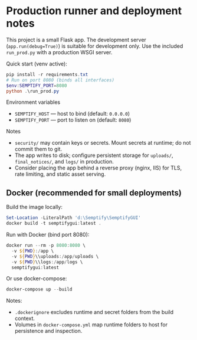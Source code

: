 # Production runner and deployment notes

This project is a small Flask app. The development server (`app.run(debug=True)`) is suitable for development only. Use the included `run_prod.py` with a production WSGI server.

Quick start (venv active):

```powershell
pip install -r requirements.txt
# Run on port 8080 (binds all interfaces)
$env:SEMPTIFY_PORT=8080
python .\run_prod.py
```

Environment variables

- `SEMPTIFY_HOST` — host to bind (default: `0.0.0.0`)
- `SEMPTIFY_PORT` — port to listen on (default: `8080`)

Notes

- `security/` may contain keys or secrets. Mount secrets at runtime; do not commit them to git.
- The app writes to disk; configure persistent storage for `uploads/`, `final_notices/`, and `logs/` in production.
- Consider placing the app behind a reverse proxy (nginx, IIS) for TLS, rate limiting, and static asset serving.

## Docker (recommended for small deployments)

Build the image locally:

```powershell
Set-Location -LiteralPath 'd:\Semptify\SemptifyGUI'
docker build -t semptifygui:latest .
```

Run with Docker (bind port 8080):

```powershell
docker run --rm -p 8080:8080 \
  -v ${PWD}:/app \
  -v ${PWD}\\uploads:/app/uploads \
  -v ${PWD}\\logs:/app/logs \
  semptifygui:latest
```

Or use docker-compose:

```powershell
docker-compose up --build
```

Notes:

- `.dockerignore` excludes runtime and secret folders from the build context.
- Volumes in `docker-compose.yml` map runtime folders to host for persistence and inspection.
